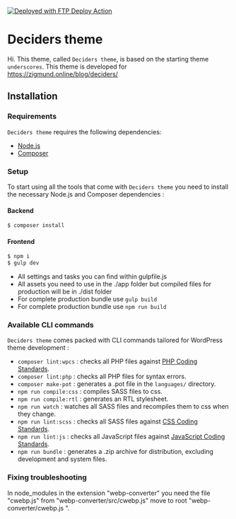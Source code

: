 [<img alt="Deployed with FTP Deploy Action" src="https://img.shields.io/badge/Deployed With-FTP DEPLOY ACTION-%3CCOLOR%3E?style=for-the-badge&color=d00000">](https://github.com/SamKirkland/FTP-Deploy-Action)

Deciders theme
===

Hi. This theme, called `Deciders theme`, is based on the starting theme `underscores`. This theme is developed for https://zigmund.online/blog/deciders/

Installation
---------------

### Requirements

`Deciders theme` requires the following dependencies:

- [Node.js](https://nodejs.org/)
- [Composer](https://getcomposer.org/)


### Setup

To start using all the tools that come with `Deciders theme`  you need to install the necessary Node.js and Composer dependencies :

#### Backend

```sh
$ composer install
```

#### Frontend

```sh
$ npm i
$ gulp dev
```
- All settings and tasks you can find within gulpfile.js
- All assets you need to use in the ./app folder but compiled files for production will be in ./dist folder
- For complete production bundle use `gulp build`
- For complete production bundle use `npm run build`

### Available CLI commands

`Deciders theme` comes packed with CLI commands tailored for WordPress theme development :

- `composer lint:wpcs` : checks all PHP files against [PHP Coding Standards](https://developer.wordpress.org/coding-standards/wordpress-coding-standards/php/).
- `composer lint:php` : checks all PHP files for syntax errors.
- `composer make-pot` : generates a .pot file in the `languages/` directory.
- `npm run compile:css` : compiles SASS files to css.
- `npm run compile:rtl` : generates an RTL stylesheet.
- `npm run watch` : watches all SASS files and recompiles them to css when they change.
- `npm run lint:scss` : checks all SASS files against [CSS Coding Standards](https://developer.wordpress.org/coding-standards/wordpress-coding-standards/css/).
- `npm run lint:js` : checks all JavaScript files against [JavaScript Coding Standards](https://developer.wordpress.org/coding-standards/wordpress-coding-standards/javascript/).
- `npm run bundle` : generates a .zip archive for distribution, excluding development and system files.

### Fixing troubleshooting
In node_modules in the extension "webp-converter" you need the file "cwebp.js" from "webp-converter/src/cwebp.js" move to root "webp-converter/cwebp.js ".
